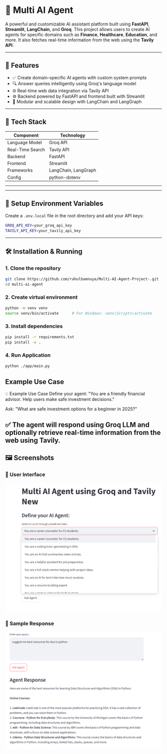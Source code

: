 # 🤖 Multi AI Agent

A powerful and customizable AI assistant platform built using **FastAPI**, **Streamlit**, **LangChain**, and **Groq**. This project allows users to create AI agents for specific domains such as **Finance**, **Healthcare**, **Education**, and more. It also fetches real-time information from the web using the **Tavily API**.

---

## 🚀 Features

- ✅ Create domain-specific AI agents with custom system prompts
- 🔍 Answer queries intelligently using Groq's language model
- 🌐 Real-time web data integration via Tavily API
- ⚙️ Backend powered by FastAPI and frontend built with Streamlit
- 🧠 Modular and scalable design with LangChain and LangGraph

---

## 🧰 Tech Stack

| Component     | Technology            |
|---------------|------------------------|
| Language Model | Groq API               |
| Real-Time Search | Tavily API           |
| Backend       | FastAPI                |
| Frontend      | Streamlit              |
| Frameworks    | LangChain, LangGraph   |
| Config        | python-dotenv          |

---

---

## 🔐 Setup Environment Variables

Create a `.env.local` file in the root directory and add your API keys:
```bash
GROQ_API_KEY=your_groq_api_key
TAVILY_API_KEY=your_tavily_api_key
```

---

## 🛠️ Installation & Running

### 1. Clone the repository
```bash
git clone https://github.com/rahulbamnuya/Multi-AI-Agent-Project-.git
cd multi-ai-agent
```
### 2. Create virtual environment
```bash
python -m venv venv
source venv/bin/activate      # For Windows: venv\Scripts\activate
```
### 3. Install dependencies
```bash
pip install -r requirements.txt
pip install -e .


```
### 4. Run Application
```bash
python ./app/main.py

```
## Example Use Case
💡 Example Use Case
Define your agent:
"You are a friendly financial advisor. Help users make safe investment decisions."

Ask:
"What are safe investment options for a beginner in 2025?"

✅ The agent will respond using Groq LLM and optionally retrieve real-time information from the web using Tavily.
---

## 🖼️ Screenshots

### 🎯 User Interface
<img src="Images/Screenshot 2025-08-03 232410.png" alt="Multi AI Agent UI" width="700"/>

### 📩 Sample Response
<img src="Images/Screenshot 2025-08-03 232522.png" alt="Multi AI Agent Output" width="700"/>
